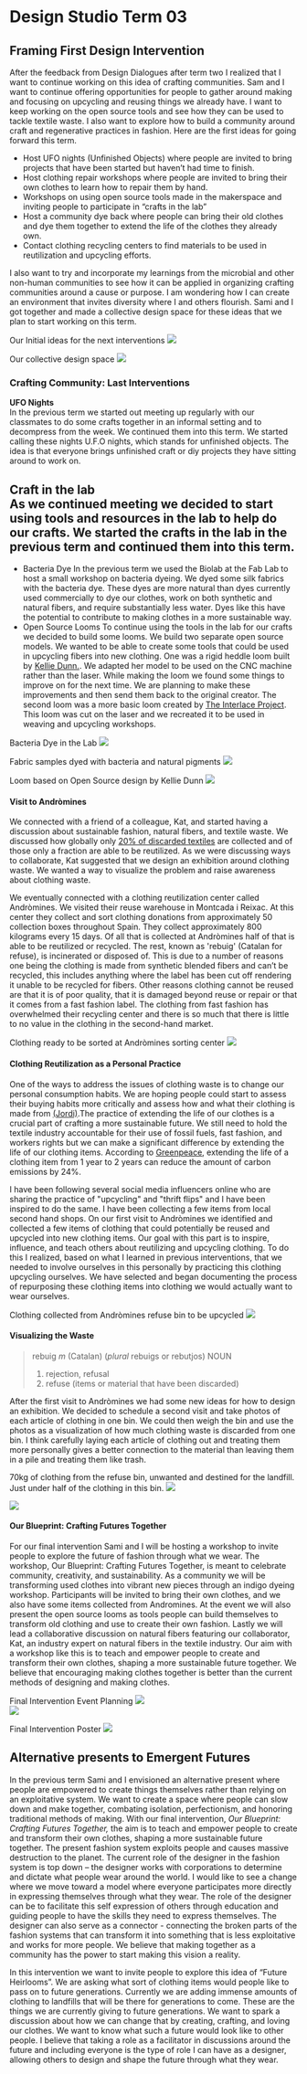 # Design Studio Term 03

## Framing First Design Intervention

After the feedback from Design Dialogues after term two I realized that I want to continue working on this idea of crafting communities. Sam and I want to continue offering opportunities for people to gather around making and focusing on upcycling and reusing things we already have. I want to keep working on the open source tools and see how they can be used to tackle textile waste. I also want to explore how to build a community around craft and regenerative practices in fashion. Here are the first ideas for going forward this term.  

- Host UFO nights (Unfinished Objects) where people are invited to bring projects that have been started but haven’t had time to finish.  
- Host clothing repair workshops where people are invited to bring their own clothes to learn how to repair them by hand.  
- Workshops on using open source tools made in the makerspace and inviting people to participate in “crafts in the lab”
- Host a community dye back where people can bring their old clothes and dye them together to extend the life of the clothes they already own.  
-  Contact clothing recycling centers to find materials to be used in reutilization and upcycling efforts.  

I also want to try and incorporate my learnings from the microbial and other non-human communities to see how it can be applied in organizing crafting communities around a cause or purpose. I am wondering how I can create an environment that invites diversity where I and others flourish. Sami and I got together and made a collective design space for these ideas that we plan to start working on this term. 

Our Initial ideas for the next interventions
![](../images/term-03/ds3/DS_Crafting%20Community%20-%20Ideas.jpeg)  

Our collective design space
![](../images/term-03/ds3/Ds_Collective.png)  

### Crafting Community: Last Interventions

**UFO Nights**  
In the previous term we started out meeting up regularly with our classmates to do some crafts together in an informal setting and to decompress from the week. We continued them into this term. We started calling these nights U.F.O nights, which stands for unfinished objects. The idea is that everyone brings unfinished craft or diy projects they have sitting around to work on.  

**Craft in the lab**  
As we continued meeting we decided to start using tools and resources in the lab to help do our crafts. We started the crafts in the lab in the previous term and continued them into this term.  
---
- Bacteria Dye
    In the previous term we used the Biolab at the Fab Lab to host a small workshop on bacteria dyeing. We dyed some silk fabrics with the bacteria dye. These dyes are more natural than dyes currently used commercially to dye our clothes, work on both synthetic and natural fibers, and require substantially less water. Dyes like this have the potential to contribute to making clothes in a more sustainable way.  
- Open Source Looms
    To continue using the tools in the lab for our crafts we decided to build some looms. We build two separate open source models. We wanted to be able to create some tools that could be used in upcycling fibers into new clothing. One was a rigid heddle loom built by [Kellie Dunn.](https://kelliead.github.io/index.html). We adapted her model to be used on the CNC machine rather than the laser. While making the loom we found some things to improve on for the next time. We are planning to make these improvements and then send them back to the original creator. The second loom was a more basic loom created by [The Interlace Project](https://www.instructables.com/Laser-Cut-Mini-Frame-Loom-Weaving/). This loom was cut on the laser and we recreated it to be used in weaving and upcycling workshops.  

Bacteria Dye in the Lab
![](../images/term-03/ds3/bacteriadye0.jpeg)  

Fabric samples dyed with bacteria and natural pigments
![](../images/term-03/ds3/bacteriadye1.jpeg)  

Loom based on Open Source design by Kellie Dunn
![](../images/term-03/ds3/loom1.jpeg)  

#### Visit to Andròmines  
We connected with a friend of a colleague, Kat, and started having a discussion about sustainable fashion, natural fibers, and textile waste. We discussed how globally only [20% of discarded textiles](https://theroundup.org/textile-waste-statistics/) are collected and of those only a fraction are able to be reutilized. As we were discussing ways to collaborate, Kat suggested that we design an exhibition around clothing waste. We wanted a way to visualize the problem and raise awareness about clothing waste.  

We eventually connected with a clothing reutilization center called Andròmines. We visited their reuse warehouse in Montcada i Reixac. At this center they collect and sort clothing donations from approximately 50 collection boxes throughout Spain. They collect approximately 800 kilograms every 15 days. Of all that is collected at Andròmines half of that is able to be reutilized or recycled. The rest, known as 'rebuig' (Catalan for refuse), is incinerated or disposed of. This is due to a number of reasons one being the clothing is made from synthetic blended fibers and can’t be recycled, this includes anything where the label has been cut off rendering it unable to be recycled for fibers. Other reasons clothing cannot be reused are that it is of poor quality, that it is damaged beyond reuse or repair or that it comes from a fast fashion label. The clothing from fast fashion has overwhelmed their recycling center and there is so much that there is little to no value in the clothing in the second-hand market. 

Clothing ready to be sorted at Andròmines sorting center
![](../images/term-03/ds3/andromines1.jpeg)  

#### Clothing Reutilization as a Personal Practice  

One of the ways to address the issues of clothing waste is to change our personal consumption habits. We are hoping people could start to assess their buying habits more critically and assess how and what their clothing is made from [(Jordi)](https://andromines.net/es/2019/06/13/ropa-comprar-o-reutilizar-una-accion-en-nuestras-manos/).The practice of extending the life of our clothes is a crucial part of crafting a more sustainable future. We still need to hold the textile industry accountable for their use of fossil fuels, fast fashion, and workers rights but we can make a significant difference by extending the life of our clothing items. According to [Greenpeace](https://storage.googleapis.com/planet4-international-stateless/2018/01/6c356f9a-fact-sheet-timeout-for-fast-fashion.pdf), extending the life of a clothing item from 1 year to 2 years can reduce the amount of carbon emissions by 24%. 

I have been following several social media influencers online who are sharing the practice of "upcycling" and "thrift flips" and I have been inspired to do the same. I have been collecting a few items from local second hand shops. On our first visit to Andròmines we identified and collected a few items of clothing that could potentially be reused and upcycled into new clothing items. Our goal with this part is to inspire, influence, and teach others about reutilizing and upcycling clothing. To do this I realized, based on what I learned in previous interventions, that we needed to involve ourselves in this personally by practicing this clothing upcycling ourselves. We have selected and began documenting the process of repurposing these clothing items into clothing we would actually want to wear ourselves. 

Clothing collected from Andròmines refuse bin to be upcycled
![](../images/term-03/ds3/clothinglayout2.jpeg) 

#### Visualizing the Waste  
> rebuig *m* (Catalan) (*plural* rebuigs or rebutjos) NOUN 
>1. rejection, refusal 
>2. refuse (items or material that have been discarded)

After the first visit to Andròmines we had some new ideas for how to design an exhibition. We decided to schedule a second visit and take photos of each article of clothing in one bin. We could then weigh the bin and use the photos as a visualization of how much clothing waste is discarded from one bin. I think carefully laying each article of clothing out and treating them more personally gives a better connection to the material than leaving them in a pile and treating them like trash.  

70kg of clothing from the refuse bin, unwanted and destined for the landfill. Just under half of the clothing in this bin. 
![](../images/term-03/ds3/ClothingTiling.jpeg) 

![](../images/term-03/ds3/rebuigBin.png)

#### Our Blueprint: Crafting Futures Together  

For our final intervention Sami and I will be hosting a workshop to invite people to explore the future of fashion through what we wear. The workshop, Our Blueprint: Crafting Futures Together, is meant to celebrate community, creativity, and sustainability. As a community we will be transforming used clothes into vibrant new pieces through an indigo dyeing workshop. Participants will be invited to bring their own clothes, and we also have some items collected from Andromines. At the event we will also present the open source looms as tools people can build themselves to transform old clothing and use to create their own fashion. Lastly we will lead a collaborative discussion on natural fibers featuring our collaborator, Kat, an industry expert on natural fibers in the textile industry. Our aim with a workshop like this is to teach and empower people to create and transform their own clothes, shaping a more sustainable future together. We believe that encouraging making clothes together is better than the current methods of designing and making clothes. 

Final Intervention Event Planning
![](../images/term-03/ds3/Crafting%20Community%20-%20Event%20Planning.jpeg)  
![](../images/term-03/ds3/Crafting%20Community%20-%20Final%20Intervention.jpeg)

Final Intervention Poster
![](../images/term-03/ds3/OurBlueprintPoster.jpeg)

## Alternative presents to Emergent Futures  

In the previous term Sami and I envisioned an alternative present where people are empowered to create things themselves rather than relying on an exploitative system. We want to create a space where people can slow down and make together, combating isolation, perfectionism, and honoring traditional methods of making. With our final intervention, *Our Blueprint: Crafting Futures Together,* the aim is to teach and empower people to create and transform their own clothes, shaping a more sustainable future together. The present fashion system exploits people and causes massive destruction to the planet. The current role of the designer in the fashion system is top down – the designer works with corporations to determine and dictate what people wear around the world. I would like to see a change where we move toward a model where everyone participates more directly in expressing themselves through what they wear. The role of the designer can be to facilitate this self expression of others through education and guiding people to have the skills they need to express themselves. The designer can also serve as a connector - connecting the broken parts of the fashion systems that can transform it into something that is less exploitative and works for more people. We believe that making together as a community has the power to start making this vision a reality.  

In this intervention we want to invite people to explore this idea of “Future Heirlooms”. We are asking what sort of clothing items would people like to pass on to future generations. Currently we are adding immense amounts of clothing to landfills that will be there for generations to come. These are the things we are currently giving to future generations. We want to spark a discussion about how we can change that by creating, crafting, and loving our clothes. We want to know what such a future would look like to other people. I believe that taking a role as a facilitator in discussions around the future and including everyone is the type of role I can have as a designer, allowing others to design and shape the future through what they wear.  




